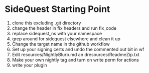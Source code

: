 # SideQuest Starting Point

1. clone this excluding .git directory
2. change the header in fix headers and run fix_code
3. replace sidequest_ns with your namespace
4. grep around for sidequest elsewhere and clean it up
5. Change the target name in the github workflow
6. Set up your signing certs and undo the commented out bit in wf
7. Edit resources/NightlyBlurb.md an dresources/ReadmeZip.txt
8. Make your own nightly tag and turn on write perm for actions
7. write your plugin